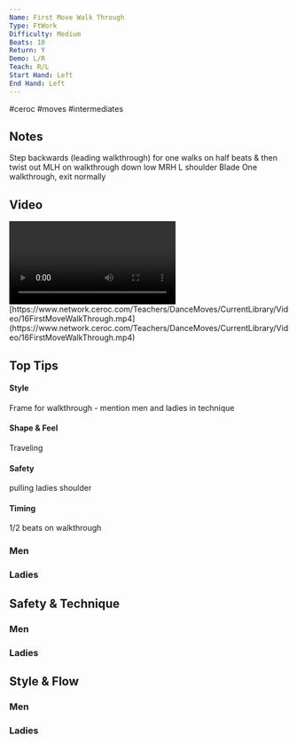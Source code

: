 ```yaml
---
Name: First Move Walk Through
Type: FtWork
Difficulty: Medium
Beats: 10
Return: Y
Demo: L/R
Teach: R/L
Start Hand: Left
End Hand: Left
---
```


#ceroc #moves #intermediates
## Notes
Step backwards (leading walkthrough) for one walks on half beats &amp; then twist out
MLH on walkthrough down low
MRH L shoulder Blade
One walkthrough, exit normally

## Video
<video controls>
    <source src="https://www.network.ceroc.com/Teachers/DanceMoves/CurrentLibrary/Video/16FirstMoveWalkThrough.mp4" type="video/mp4">
    
</video>
[https://www.network.ceroc.com/Teachers/DanceMoves/CurrentLibrary/Video/16FirstMoveWalkThrough.mp4](https://www.network.ceroc.com/Teachers/DanceMoves/CurrentLibrary/Video/16FirstMoveWalkThrough.mp4)


## Top Tips

#### Style
Frame for walkthrough - mention men and ladies in technique

#### Shape & Feel
Traveling

#### Safety
pulling ladies shoulder

#### Timing
1/2 beats on walkthrough

### Men

### Ladies

## Safety & Technique
### Men

### Ladies

## Style & Flow


### Men

### Ladies


